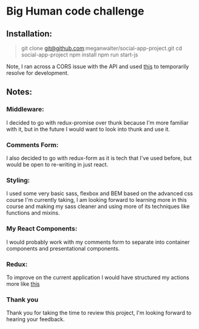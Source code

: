 # Big Human code challenge

## Installation:

> git clone git@github.com:meganwalter/social-app-project.git
> cd social-app-project
> npm install
> npm run start-js

Note, I ran across a CORS issue with the API and used [this](https://chrome.google.com/webstore/detail/allow-control-allow-origi/nlfbmbojpeacfghkpbjhddihlkkiljbi?hl=en) to temporarily resolve for development.


## Notes:

### Middleware:

I decided to go with redux-promise over thunk because I'm more familiar with it, but in the future I would want to look into thunk and use it.

### Comments Form:

I also decided to go with redux-form as it is tech that I've used before, but would be open to re-writing in just react.

### Styling:

I used some very basic sass, flexbox and BEM based on the advanced css course I'm currently taking, I am looking forward to learning more in this course and making my sass cleaner and using more of its techniques like functions and mixins.

### My React Components:

I would probably work with my comments form to separate into container components and presentational components.

### Redux:

To improve on the current application I would have structured my actions more like [this](https://redux.js.org/advanced/async-actions)

### Thank you

Thank you for taking the time to review this project, I'm looking forward to hearing your feedback.
